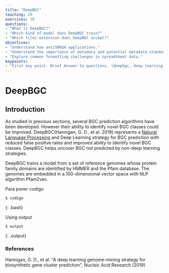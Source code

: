 ```yaml
---
title: "DeepBGC"
teaching: 20
exercises: 30
questions:
- "What is DeepBGC?"
- "Which kind of model does DeepBGC train?"
- "Which files extension does DeepBGC accept?"
objectives:
- "Understand how antiSMASH applications."
- "Understand the importance of metadata and potential metadata standards."
- "Explore common formatting challenges in spreadsheet data."
keypoints:
- "First key point. Brief Answer to questions. (deepbgc, deep learning, natural language processing, genome mining, secondary metabolism, bacteria, bioactive coumpounds)"
---
```


# DeepBGC

## Introduction

As studied in previous sections, several BGC prediction algorithms have been developed. However their ability to identify novel BGC classes could be improved. DeepBGC(Hannigan, G. D., et al. 2019) represents a [Natural Language Processing](https://www.techtarget.com/searchenterpriseai/definition/natural-language-processing-NLP) and Deep Learning strategy for BGC prediction with reduced false positive rates and improved ability to identify novel BGC classes. DeepBGC helps uncover BGC not predicted by non-deep learning strategies. 

DeepBGC trains a model from a set of reference genomes whose protein family domains are identified by HMMER and the Pfam database. The genomes are embedded in a 100-dimensional vector space with NLP algorithm Pfam2vec. 

Para poner codigo
~~~
$ codigo
~~~
{: .bash}

Using output
~~~
$ output
~~~
{: .output}


### References

Hannigan, G. D., et al. "A deep learning genome-mining strategy for biosynthetic gene cluster prediction", Nucleic Acid Research (2019)
